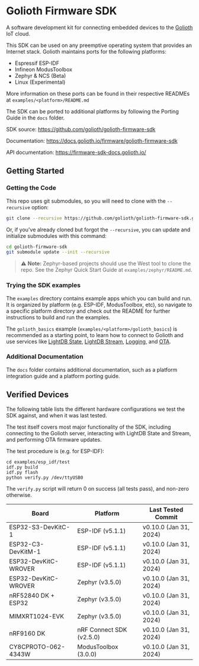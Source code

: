 # Golioth Firmware SDK

A software development kit for connecting embedded devices to the
[Golioth](https://golioth.io) IoT cloud.

This SDK can be used on any preemptive operating system that provides an
Internet stack. Golioth maintains ports for the following platforms:

* Espressif ESP-IDF
* Infineon ModusToolbox
* Zephyr & NCS (Beta)
* Linux (Experimental)

More information on these ports can be found in their respective READMEs at
`examples/<platform>/README.md`

The SDK can be ported to additional platforms by following the Porting Guide in
the `docs` folder.

SDK source: https://github.com/golioth/golioth-firmware-sdk

Documentation: https://docs.golioth.io/firmware/golioth-firmware-sdk

API documentation: https://firmware-sdk-docs.golioth.io/

## Getting Started

### Getting the Code

This repo uses git submodules, so you will need to clone with the `--recursive` option:

```sh
git clone --recursive https://github.com/golioth/golioth-firmware-sdk.git -b v0.10.0
```

Or, if you've already cloned but forgot the `--recursive`, you can update and
initialize submodules with this command:

```sh
cd golioth-firmware-sdk
git submodule update --init --recursive
```


> :warning: **Note:** Zephyr-based projects should use the West tool to clone the repo. See the
Zephyr Quick Start Guide at `examples/zephyr/README.md`.

### Trying the SDK examples

The `examples` directory contains example apps which you can build and run.
It is organized by platform (e.g. ESP-IDF, ModusToolbox, etc),
so navigate to a specific platform directory and check out the README for further
instructions to build and run the examples.

The `golioth_basics` example (`examples/<platform>/golioth_basics`) is recommended
as a starting point, to learn how to connect to Golioth and use services like
[LightDB State](https://docs.golioth.io/cloud/services/lightdb),
[LightDB Stream](https://docs.golioth.io/cloud/services/lightdb-stream),
[Logging](https://docs.golioth.io/cloud/services/logging),
and [OTA](https://docs.golioth.io/cloud/services/ota).

### Additional Documentation

The `docs` folder contains additional documentation, such as a platform
integration guide and a platform porting guide.

## Verified Devices

The following table lists the different hardware configurations we test the SDK against,
and when it was last tested.

The test itself covers most major functionality of the SDK, including connecting
to the Golioth server, interacting with LightDB State and Stream, and performing
OTA firmware updates.

The test procedure is (e.g. for ESP-IDF):

```
cd examples/esp_idf/test
idf.py build
idf.py flash
python verify.py /dev/ttyUSB0
```

The `verify.py` script will return 0 on success (all tests pass), and non-zero otherwise.

| Board                | Platform                 | Last Tested Commit   |
| ---                  | ---                      | ---                  |
| ESP32-S3-DevKitC-1   | ESP-IDF (v5.1.1)         | v0.10.0 (Jan 31, 2024) |
| ESP32-C3-DevKitM-1   | ESP-IDF (v5.1.1)         | v0.10.0 (Jan 31, 2024) |
| ESP32-DevKitC-WROVER | ESP-IDF (v5.1.1)         | v0.10.0 (Jan 31, 2024) |
| ESP32-DevKitC-WROVER | Zephyr (v3.5.0)          | v0.10.0 (Jan 31, 2024) |
| nRF52840 DK + ESP32  | Zephyr (v3.5.0)          | v0.10.0 (Jan 31, 2024) |
| MIMXRT1024-EVK       | Zephyr (v3.5.0)          | v0.10.0 (Jan 31, 2024) |
| nRF9160 DK           | nRF Connect SDK (v2.5.0) | v0.10.0 (Jan 31, 2024) |
| CY8CPROTO-062-4343W  | ModusToolbox (3.0.0)     | v0.10.0 (Jan 31, 2024) |
